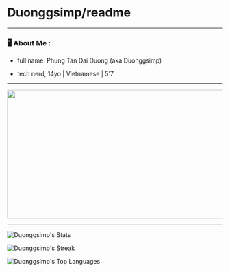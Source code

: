 # Duonggsimp/readme
---
### 🖥 About Me :
- full name: Phung Tan Dai Duong (aka Duonggsimp) 

- tech nerd, 14yo | Vietnamese | 5'7


---
<div align="center">
  <img src="https://th.bing.com/th/id/R.6dbf3c6509b3510a1f32a1e736946269?rik=gLqYov0j3enyUA&pid=ImgRaw&r=0" width="600" height="300"/>
</div>

---
  ![Duonggsimp's Stats](https://github-readme-stats.vercel.app/api?username=Duonggsimp&theme=vue-dark&show_icons=true&hide_border=true&count_private=true)

  ![Duonggsimp's Streak](https://github-readme-streak-stats.herokuapp.com/?user=Duonggsimp&theme=vue-dark&hide_border=true)

  ![Duonggsimp's Top Languages](https://github-readme-stats.vercel.app/api/top-langs/?username=Duonggsimp&theme=vue-dark&show_icons=true&hide_border=true&layout=compact)

